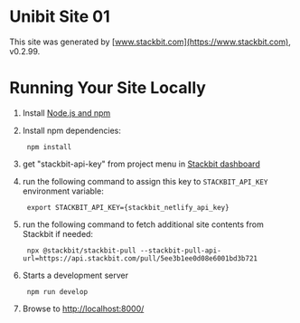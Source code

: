 # Unibit Site 01

This site was generated by [www.stackbit.com](https://www.stackbit.com), v0.2.99.

# Running Your Site Locally

1. Install [Node.js and npm](https://nodejs.org/en/)

1. Install npm dependencies:

        npm install

1. get "stackbit-api-key" from project menu in [Stackbit dashboard](https://app.stackbit.com/dashboard)

1. run the following command to assign this key to `STACKBIT_API_KEY` environment variable:

        export STACKBIT_API_KEY={stackbit_netlify_api_key}

1. run the following command to fetch additional site contents from Stackbit if needed:

        npx @stackbit/stackbit-pull --stackbit-pull-api-url=https://api.stackbit.com/pull/5ee3b1ee0d08e6001bd3b721

1. Starts a development server

        npm run develop

1. Browse to [http://localhost:8000/](http://localhost:8000/)
